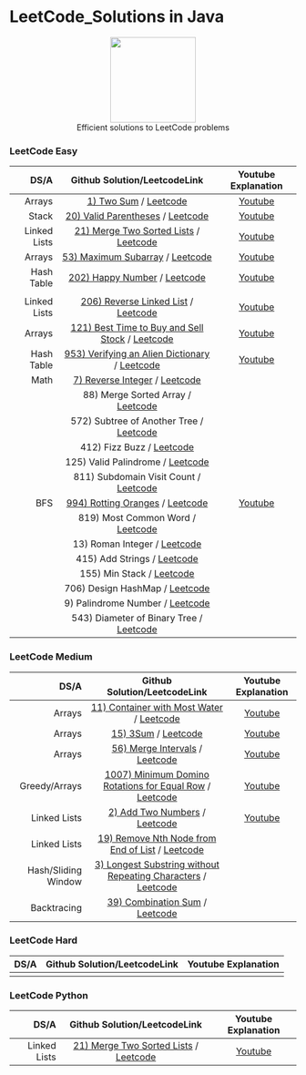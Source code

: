 # LeetCode_Solutions in Java
<p align="center">
    <a href="https://www.hackerrank.com/XavierElon1">
        <img height=150 src="https://assets.leetcode.com/static_assets/public/images/LeetCode_Sharing.png">
    </a>
    <br>Efficient solutions to LeetCode problems
</p>
                                            
### LeetCode Easy ###
                                                
|       DS/A        |                                            Github Solution/LeetcodeLink                      |                                                   Youtube Explanation                                        | 
|------------------:|:--------------------------------------------------------------------------------------------:|:------------------------------------------------------------------------------------------------------------:|
|      Arrays       | [1) Two Sum](https://github.com/XavierElon1/LeetCodeSolutions/blob/master/Easy/1_two_sum.java) / [Leetcode](https://leetcode.com/problems/two-sum/) | [Youtube](https://youtu.be/G329edpgJJU)               |
|      Stack        | [20) Valid Parentheses](https://github.com/XavierElon1/LeetCodeSolutions/blob/master/Easy/20_valid_parentheses.java) / [Leetcode](https://leetcode.com/problems/valid-parentheses/) |[Youtube](https://youtu.be/Voi-GeAw2lg)            |
|    Linked Lists   | [21) Merge Two Sorted Lists](https://github.com/XavierElon1/LeetCodeSolutions/blob/master/Easy/21_merge_two_sorted_lists.java) / [Leetcode](https://leetcode.com/problems/merge-two-sorted-lists/) | [Youtube](https://youtu.be/WLARAEO5LQU)           |
|      Arrays       | [53) Maximum Subarray](https://github.com/XavierElon1/LeetCodeSolutions/blob/master/Easy/53_maximum_subarray.java) / [Leetcode](https://leetcode.com/problems/maximum-subarray/) | [Youtube](https://youtu.be/2DIDViJtxCE)           |
|     Hash Table    | [202) Happy Number](https://github.com/XavierElon1/LeetCodeSolutions/blob/master/Easy/202_happy_number.java) / [Leetcode](https://leetcode.com/problems/happy-number/)                  | [Youtube](https://youtu.be/WLARAEO5LQU)            |
|                   |    |            |
|   Linked Lists    | [206) Reverse Linked List](https://github.com/XavierElon1/LeetCodeSolutions/blob/master/Easy/206_reverse_linked_list.java) / [Leetcode](https://leetcode.com/problems/reverse-linked-list/)|[Youtube](https://youtu.be/eUyAmgFbOJo)  | 
|      Arrays       | [121) Best Time to Buy and Sell Stock](https://github.com/XavierElon1/LeetCodeSolutions/blob/master/Easy/121_best_time_to_buy_and_sell_stock.java) / [Leetcode](https://leetcode.com/problems/best-time-to-buy-and-sell-stock/) | [Youtube](https://youtu.be/QcVCqF63MIM)           |
|      Hash Table   | [953) Verifying an Alien Dictionary](https://github.com/XavierElon1/LeetCodeSolutions/blob/master/Easy/953_verifying_an_alien_dictionary.java) / [Leetcode](https://leetcode.com/problems/verifying-an-alien-dictionary/)       | [Youtube](https://youtu.be/XJOr79DxjY8) |
|        Math       | [7) Reverse Integer](https://github.com/XavierElon1/LeetCodeSolutions/blob/master/Easy/7_reverse_integer.java) / [Leetcode](https://leetcode.com/problems/reverse-integer/) |            |
|                   | 88) Merge Sorted Array / [Leetcode](https://leetcode.com/problems/merge-sorted-array/)                  |            |
|                   | 572) Subtree of Another Tree / [Leetcode](https://leetcode.com/problems/subtree-of-another-tree/)                  |            |
|                   | 412) Fizz Buzz / [Leetcode](https://leetcode.com/problems/fizz-buzz/)                  |            |
|                   | 125) Valid Palindrome / [Leetcode](https://leetcode.com/problems/valid-palindrome/)                  |            |
|                   | 811) Subdomain Visit Count / [Leetcode](https://leetcode.com/problems/subdomain-visit-count/)                  |            |
|        BFS        | [994) Rotting Oranges](https://github.com/XavierElon1/LeetCodeSolutions/blob/master/Easy/994_rotting_oranges.java) / [Leetcode](https://leetcode.com/problems/rotting-oranges/)                  | [Youtube](https://youtu.be/0Ji-xhxeqGg)            |
|                   | 819) Most Common Word / [Leetcode](https://leetcode.com/problems/most-common-word/)                  |            |
|                   | 13) Roman Integer / [Leetcode](https://leetcode.com/problems/roman-to-integer/)                  |            |
|                   | 415) Add Strings / [Leetcode](https://leetcode.com/problems/add-strings/)                  |            |
|                   | 155) Min Stack / [Leetcode](https://leetcode.com/problems/min-stack/)                  |            |
|                   | 706) Design HashMap / [Leetcode](https://leetcode.com/problems/design-hashmap/)                  |            |
|                   | 9) Palindrome Number / [Leetcode](https://leetcode.com/problems/palindrome-number/)                  |            |
|                   | 543) Diameter of Binary Tree / [Leetcode](https://leetcode.com/problems/diameter-of-binary-tree/)                  |            |



### LeetCode Medium ###
                                                
|       DS/A        |                                            Github Solution/LeetcodeLink                      |                                                   Youtube Explanation                                        | 
|------------------:|:--------------------------------------------------------------------------------------------:|:------------------------------------------------------------------------------------------------------------:|
|        Arrays     | [11) Container with Most Water](https://github.com/XavierElon1/LeetCodeSolutions/blob/master/Medium/11_container_with_most_water.java) / [Leetcode](https://leetcode.com/problems/container-with-most-water/) | [Youtube](https://youtu.be/76w3jwRItvI)            |
|        Arrays     | [15) 3Sum](https://github.com/XavierElon1/LeetCodeSolutions/blob/master/Medium/15_3sum.java) / [Leetcode](https://leetcode.com/problems/3sum/) | [Youtube](https://youtu.be/bsEhz-wt-3s)           |
|        Arrays     | [56) Merge Intervals](https://github.com/XavierElon1/LeetCodeSolutions/blob/master/Medium/merge_intervals.java) / [Leetcode](https://leetcode.com/problems/merge-intervals/solution/) | [Youtube](https://youtu.be/vBlUd02xUJQ)           |
|   Greedy/Arrays   | [1007) Minimum Domino Rotations for Equal Row](https://github.com/XavierElon1/LeetCodeSolutions/blob/master/Medium/minimum_domino_rotations_for_equal_row.java) / [Leetcode](https://leetcode.com/problems/minimum-domino-rotations-for-equal-row/) | [Youtube](https://youtu.be/CSTI9XQJ9jU)           |
|   Linked Lists    | [2) Add Two Numbers](https://github.com/XavierElon1/LeetCodeSolutions/blob/master/Medium/2_add_two_numbers.java) / [Leetcode](https://leetcode.com/problems/add-two-numbers/) | [Youtube](https://youtu.be/NNJ2tbtSuqk)           |
|   Linked Lists    | [19) Remove Nth Node from End of List](https://github.com/XavierElon1/LeetCodeSolutions/blob/master/Medium/2_add_two_numbers.java) / [Leetcode](https://leetcode.com/problems/remove-nth-node-from-end-of-list/) |            |
|Hash/Sliding Window| [3) Longest Substring without Repeating Characters](https://github.com/XavierElon1/LeetCodeSolutions/blob/master/Medium/2_add_two_numbers.java) / [Leetcode](https://leetcode.com/problems/longest-substring-without-repeating-characters/) |            |
|    Backtracing    | [39) Combination Sum](https://github.com/XavierElon1/LeetCodeSolutions/blob/master/Medium/2_add_two_numbers.java) / [Leetcode](https://leetcode.com/problems/combination-sum/) |            |




### LeetCode Hard ###
                                                
|       DS/A         |                                            Github Solution/LeetcodeLink                      |                                                   Youtube Explanation                                        | 
|-------------------:|:--------------------------------------------------------------------------------------------:|:------------------------------------------------------------------------------------------------------------:|
|                    |                                                                                               |                |


### LeetCode Python
|       DS/A         |                                            Github Solution/LeetcodeLink                            |                                                   Youtube Explanation                                        | 
|-------------------:|:--------------------------------------------------------------------------------------------------:|:------------------------------------------------------------------------------------------------------------:|
|   Linked Lists     | [21) Merge Two Sorted Lists](https://github.com/XavierElon1/LeetCodeSolutions/blob/master/Python/21_merge_two_sorted_lists.py) / [Leetcode](https://leetcode.com/problems/merge-two-sorted-lists/) | [Youtube](https://www.youtube.com/watch?v=wQOpypLov6o)               |
